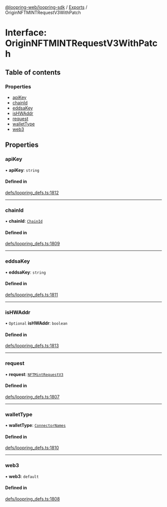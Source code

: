 [@loopring-web/loopring-sdk](../README.md) / [Exports](../modules.md) / OriginNFTMINTRequestV3WithPatch

# Interface: OriginNFTMINTRequestV3WithPatch

## Table of contents

### Properties

- [apiKey](OriginNFTMINTRequestV3WithPatch.md#apikey)
- [chainId](OriginNFTMINTRequestV3WithPatch.md#chainid)
- [eddsaKey](OriginNFTMINTRequestV3WithPatch.md#eddsakey)
- [isHWAddr](OriginNFTMINTRequestV3WithPatch.md#ishwaddr)
- [request](OriginNFTMINTRequestV3WithPatch.md#request)
- [walletType](OriginNFTMINTRequestV3WithPatch.md#wallettype)
- [web3](OriginNFTMINTRequestV3WithPatch.md#web3)

## Properties

### apiKey

• **apiKey**: `string`

#### Defined in

[defs/loopring_defs.ts:1812](https://github.com/Loopring/loopring_sdk/blob/31d2a2e/src/defs/loopring_defs.ts#L1812)

___

### chainId

• **chainId**: [`ChainId`](../enums/ChainId.md)

#### Defined in

[defs/loopring_defs.ts:1809](https://github.com/Loopring/loopring_sdk/blob/31d2a2e/src/defs/loopring_defs.ts#L1809)

___

### eddsaKey

• **eddsaKey**: `string`

#### Defined in

[defs/loopring_defs.ts:1811](https://github.com/Loopring/loopring_sdk/blob/31d2a2e/src/defs/loopring_defs.ts#L1811)

___

### isHWAddr

• `Optional` **isHWAddr**: `boolean`

#### Defined in

[defs/loopring_defs.ts:1813](https://github.com/Loopring/loopring_sdk/blob/31d2a2e/src/defs/loopring_defs.ts#L1813)

___

### request

• **request**: [`NFTMintRequestV3`](NFTMintRequestV3.md)

#### Defined in

[defs/loopring_defs.ts:1807](https://github.com/Loopring/loopring_sdk/blob/31d2a2e/src/defs/loopring_defs.ts#L1807)

___

### walletType

• **walletType**: [`ConnectorNames`](../enums/ConnectorNames.md)

#### Defined in

[defs/loopring_defs.ts:1810](https://github.com/Loopring/loopring_sdk/blob/31d2a2e/src/defs/loopring_defs.ts#L1810)

___

### web3

• **web3**: `default`

#### Defined in

[defs/loopring_defs.ts:1808](https://github.com/Loopring/loopring_sdk/blob/31d2a2e/src/defs/loopring_defs.ts#L1808)
